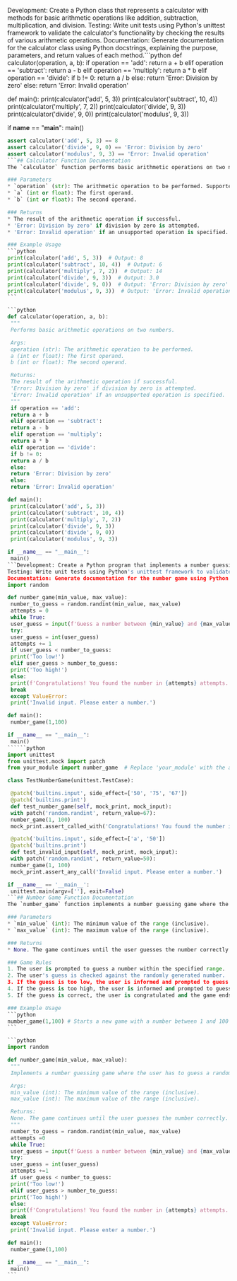 Development: Create a Python class that represents a calculator with methods for basic arithmetic operations like addition, subtraction, multiplication, and division.
Testing: Write unit tests using Python's unittest framework to validate the calculator's functionality by checking the results of various arithmetic operations.
Documentation: Generate documentation for the calculator class using Python docstrings, explaining the purpose, parameters, and return values of each method.```python
def calculator(operation, a, b):
    if operation == 'add':
        return a + b
    elif operation == 'subtract':
        return a - b
    elif operation == 'multiply':
        return a * b
    elif operation == 'divide':
        if b != 0:
            return a / b
        else:
            return 'Error: Division by zero'
    else:
        return 'Error: Invalid operation'

def main():
    print(calculator('add', 5, 3))
    print(calculator('subtract', 10, 4))
    print(calculator('multiply', 7, 2))
    print(calculator('divide', 9, 3))
    print(calculator('divide', 9, 0))
    print(calculator('modulus', 9, 3))

if __name__ == "__main__":
    main()
``````python
assert calculator('add', 5, 3) == 8
assert calculator('divide', 9, 0) == 'Error: Division by zero'
assert calculator('modulus', 9, 3) == 'Error: Invalid operation'
```## Calculator Function Documentation
The `calculator` function performs basic arithmetic operations on two numbers.

### Parameters
* `operation` (str): The arithmetic operation to be performed. Supported operations are 'add', 'subtract', 'multiply', and 'divide'.
* `a` (int or float): The first operand.
* `b` (int or float): The second operand.

### Returns
* The result of the arithmetic operation if successful.
* 'Error: Division by zero' if division by zero is attempted.
* 'Error: Invalid operation' if an unsupported operation is specified.

### Example Usage
```python
print(calculator('add', 5, 3))  # Output: 8
print(calculator('subtract', 10, 4))  # Output: 6
print(calculator('multiply', 7, 2))  # Output: 14
print(calculator('divide', 9, 3))  # Output: 3.0
print(calculator('divide', 9, 0))  # Output: 'Error: Division by zero'
print(calculator('modulus', 9, 3))  # Output: 'Error: Invalid operation'
```

```python
def calculator(operation, a, b):
 """
 Performs basic arithmetic operations on two numbers.

 Args:
 operation (str): The arithmetic operation to be performed.
 a (int or float): The first operand.
 b (int or float): The second operand.

 Returns:
 The result of the arithmetic operation if successful.
 'Error: Division by zero' if division by zero is attempted.
 'Error: Invalid operation' if an unsupported operation is specified.
 """
 if operation == 'add':
 return a + b
 elif operation == 'subtract':
 return a - b
 elif operation == 'multiply':
 return a * b
 elif operation == 'divide':
 if b != 0:
 return a / b
 else:
 return 'Error: Division by zero'
 else:
 return 'Error: Invalid operation'

def main():
 print(calculator('add', 5, 3))
 print(calculator('subtract', 10, 4))
 print(calculator('multiply', 7, 2))
 print(calculator('divide', 9, 3))
 print(calculator('divide', 9, 0))
 print(calculator('modulus', 9, 3))

if __name__ == "__main__":
 main()
```Development: Create a Python program that implements a number guessing game where the user has to guess a randomly generated number within a specified range.
Testing: Write unit tests using Python's unittest framework to validate the game's functionality, including checking the game's response to correct and incorrect guesses.
Documentation: Generate documentation for the number game using Python docstrings, explaining the game's rules, parameters, and return values.```python
import random

def number_game(min_value, max_value):
 number_to_guess = random.randint(min_value, max_value)
 attempts = 0
 while True:
 user_guess = input(f'Guess a number between {min_value} and {max_value}: ')
 try:
 user_guess = int(user_guess)
 attempts += 1
 if user_guess < number_to_guess:
 print('Too low!')
 elif user_guess > number_to_guess:
 print('Too high!')
 else:
 print(f'Congratulations! You found the number in {attempts} attempts.')
 break
 except ValueError:
 print('Invalid input. Please enter a number.')

def main():
 number_game(1,100)

if __name__ == "__main__":
 main()
``````python
import unittest
from unittest.mock import patch
from your_module import number_game  # Replace 'your_module' with the actual name of your module

class TestNumberGame(unittest.TestCase):

 @patch('builtins.input', side_effect=['50', '75', '67'])
 @patch('builtins.print')
 def test_number_game(self, mock_print, mock_input):
 with patch('random.randint', return_value=67):
 number_game(1, 100)
 mock_print.assert_called_with('Congratulations! You found the number in 3 attempts.')

 @patch('builtins.input', side_effect=['a', '50'])
 @patch('builtins.print')
 def test_invalid_input(self, mock_print, mock_input):
 with patch('random.randint', return_value=50):
 number_game(1, 100)
 mock_print.assert_any_call('Invalid input. Please enter a number.')

if __name__ == '__main__':
 unittest.main(argv=[''], exit=False)
```## Number Game Function Documentation
The `number_game` function implements a number guessing game where the user has to guess a randomly generated number within a specified range.

### Parameters
* `min_value` (int): The minimum value of the range (inclusive).
* `max_value` (int): The maximum value of the range (inclusive).

### Returns
* None. The game continues until the user guesses the number correctly.

### Game Rules
1. The user is prompted to guess a number within the specified range.
2. The user's guess is checked against the randomly generated number.
3. If the guess is too low, the user is informed and prompted to guess again.
4. If the guess is too high, the user is informed and prompted to guess again.
5. If the guess is correct, the user is congratulated and the game ends.

### Example Usage
```python
number_game(1,100) # Starts a new game with a number between 1 and 100
```

```python
import random

def number_game(min_value, max_value):
 """
 Implements a number guessing game where the user has to guess a randomly generated number within a specified range.

 Args:
 min_value (int): The minimum value of the range (inclusive).
 max_value (int): The maximum value of the range (inclusive).

 Returns:
 None. The game continues until the user guesses the number correctly.
 """
 number_to_guess = random.randint(min_value, max_value)
 attempts =0
 while True:
 user_guess = input(f'Guess a number between {min_value} and {max_value}: ')
 try:
 user_guess = int(user_guess)
 attempts +=1
 if user_guess < number_to_guess:
 print('Too low!')
 elif user_guess > number_to_guess:
 print('Too high!')
 else:
 print(f'Congratulations! You found the number in {attempts} attempts.')
 break
 except ValueError:
 print('Invalid input. Please enter a number.')

def main():
 number_game(1,100)

if __name__ == "__main__":
 main()
```